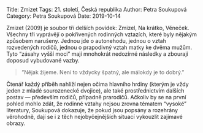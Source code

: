 Title: Zmizet
Tags: 21. století, Česká republika
Author: Petra Soukupová
Category: Petra Soukupová
Date: 2019-10-14

Zmizet (2009) je soubor tří delších povídek: Zmizel, Na krátko, Věneček. Všechny tři vyprávějí o pokřivených rodinných vztazích, které byly nějakým způsobem narušeny. Jednou jde o autonehodu, jednou o vztah rozvedených rodičů, jednou o prapodivný vztah matky ke dvěma mužům. Tyto “zásahy vyšší moci” mají mnohokrát nedozírné následky a zbourají doposud vybudované vazby.


> ”Nějak žijeme. Není to vždycky špatný, ale málokdy je to dobrý.”

Čtenář každý příběh nahlíží nejen očima hlavního hrdiny (kterým je vždy jeden z mladé sourozenecké dvojice), ale také prostřednictvím dalších postav — především rodičů, případně prarodičů. Ačkoliv by se na první pohled mohlo zdát, že rodinné vztahy nejsou zrovna tématem “vysoké” literatury, Soukupová dokazuje, že pokud jsou popsány a rozehrány věrohodně, dají se i z těch nejobyčejnějších situací vykouzlit zajímavé obrazy.

